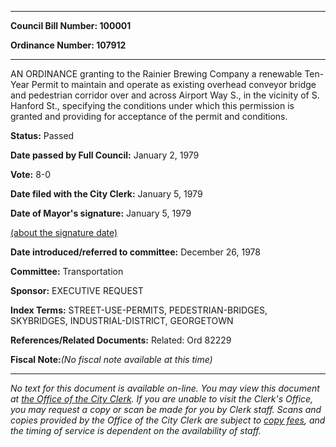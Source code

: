 

********

**Council Bill Number: 100001**
   
**Ordinance Number: 107912**
********

 AN ORDINANCE granting to the Rainier Brewing Company a renewable Ten-Year Permit to maintain and operate as existing overhead conveyor bridge and pedestrian corridor over and across Airport Way S., in the vicinity of S. Hanford St., specifying the conditions under which this permission is granted and providing for acceptance of the permit and conditions.

**Status:** Passed
   
**Date passed by Full Council:** January 2, 1979
   
**Vote:** 8-0
   
**Date filed with the City Clerk:** January 5, 1979
   
**Date of Mayor's signature:** January 5, 1979
   
[(about the signature date)](/~public/approvaldate.htm)
   
   
   
**Date introduced/referred to committee:** December 26, 1978
   
**Committee:** Transportation
   
**Sponsor:** EXECUTIVE REQUEST
   
   
**Index Terms:** STREET-USE-PERMITS, PEDESTRIAN-BRIDGES, SKYBRIDGES, INDUSTRIAL-DISTRICT, GEORGETOWN

**References/Related Documents:** Related: Ord 82229

**Fiscal Note:**_(No fiscal note available at this time)_
********

_No text for this document is available on-line. You may view this document at [the Office of the City Clerk](http://www.seattle.gov/leg/clerk/contactUs.htm). If you are unable to visit the Clerk's Office, you may request a copy or scan be made for you by Clerk staff. Scans and copies provided by the Office of the City Clerk are subject to [copy fees](http://clerk.seattle.gov/~public/clerkfees.htm), and the timing of service is dependent on the availability of staff._

